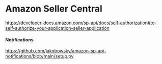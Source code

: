 # Amazon Seller Central

https://developer-docs.amazon.com/sp-api/docs/self-authorization#to-self-authorize-your-application-seller-application

#### Notifications
https://github.com/jakobowsky/amazon-sp-api-notifications/blob/main/setup.py

###

